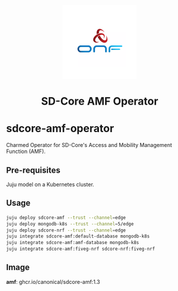<div align="center">
  <img src="./icon.svg" alt="ONF Icon" width="200" height="200">
</div>
<div align="center">
  <h1>SD-Core AMF Operator</h1>
</div>

# sdcore-amf-operator

Charmed Operator for SD-Core's Access and Mobility Management Function (AMF).


## Pre-requisites

Juju model on a Kubernetes cluster.

## Usage

```bash
juju deploy sdcore-amf --trust --channel=edge
juju deploy mongodb-k8s --trust --channel=5/edge
juju deploy sdcore-nrf --trust --channel=edge
juju integrate sdcore-amf:default-database mongodb-k8s
juju integrate sdcore-amf:amf-database mongodb-k8s
juju integrate sdcore-amf:fiveg-nrf sdcore-nrf:fiveg-nrf
```

## Image

**amf**: ghcr.io/canonical/sdcore-amf:1.3
